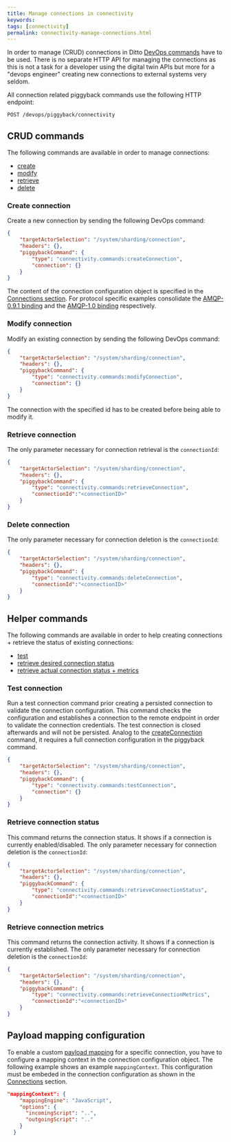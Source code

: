 ```yaml
---
title: Manage connections in connectivity
keywords: 
tags: [connectivity]
permalink: connectivity-manage-connections.html
---
```


In order to manage (CRUD) connections in Ditto [DevOps commands](installation-operating.html#devops-commands)
have to be used. There is no separate HTTP API for managing the connections as this is not a task for a developer using 
the digital twin APIs but more for a "devops engineer" creating new connections to external systems very seldom.

All connection related piggyback commands use the following HTTP endpoint:

```
POST /devops/piggyback/connectivity
```

## CRUD commands

The following commands are available in order to manage connections:


* [create](#create-connection)
* [modify](#modify-connection)
* [retrieve](#retrieve-connection)
* [delete](#delete-connection)

### Create connection

Create a new connection by sending the following DevOps command:

```json
{
    "targetActorSelection": "/system/sharding/connection",
    "headers": {},
    "piggybackCommand": {
        "type": "connectivity.commands:createConnection",
        "connection": {}
    }
}
```

The content of the connection configuration object is specified in the [Connections section](basic-connections.html).
For protocol specific examples consolidate the [AMQP-0.9.1 binding](connectivity-protocol-bindings-amqp091.html) and
the [AMQP-1.0 binding](connectivity-protocol-bindings-amqp10.html) respectively.

### Modify connection

Modify an existing connection by sending the following DevOps command:

```json
{
    "targetActorSelection": "/system/sharding/connection",
    "headers": {},
    "piggybackCommand": {
        "type": "connectivity.commands:modifyConnection",
        "connection": {}
    }
}
```

The connection with the specified id has to be created before being able to modify it.


### Retrieve connection

The only parameter necessary for connection retrieval is the `connectionId`:

```json
{
    "targetActorSelection": "/system/sharding/connection",
    "headers": {},
    "piggybackCommand": {
        "type": "connectivity.commands:retrieveConnection",
        "connectionId":"<connectionID>"
    }
}
```

### Delete connection

The only parameter necessary for connection deletion is the `connectionId`:

```json
{
    "targetActorSelection": "/system/sharding/connection",
    "headers": {},
    "piggybackCommand": {
        "type": "connectivity.commands:deleteConnection",
        "connectionId":"<connectionID>"
    }
}
```

## Helper commands

The following commands are available in order to help creating connections + retrieve the status of existing connections:


* [test](#test-connection)
* [retrieve desired connection status](#retrieve-connection-status)
* [retrieve actual connection status + metrics](#retrieve-connection-metrics)

### Test connection

Run a test connection command prior creating a persisted connection to validate the connection configuration. This
command checks the configuration and establishes a connection to the remote endpoint in order to validate the connection
credentials. The test connection is closed afterwards and will not be persisted. Analog to the [createConnection](#create-connection)
command, it requires a full connection configuration in the piggyback command.

```json
{
    "targetActorSelection": "/system/sharding/connection",
    "headers": {},
    "piggybackCommand": {
        "type": "connectivity.commands:testConnection",
        "connection": {}
    }
}
```

### Retrieve connection status

This command returns the connection status. It shows if a connection is currently enabled/disabled. The only parameter
necessary for connection deletion is the `connectionId`:

```json
{
    "targetActorSelection": "/system/sharding/connection",
    "headers": {},
    "piggybackCommand": {
        "type": "connectivity.commands:retrieveConnectionStatus",
        "connectionId":"<connectionID>"
    }
}
```

### Retrieve connection metrics

This command returns the connection activity. It shows if a connection is currently established. The only parameter
necessary for connection deletion is the `connectionId`:

```json
{
    "targetActorSelection": "/system/sharding/connection",
    "headers": {},
    "piggybackCommand": {
        "type": "connectivity.commands:retrieveConnectionMetrics",
        "connectionId":"<connectionID>"
    }
}
```


## Payload mapping configuration

To enable a custom [payload mapping](connectivity-mapping.html) for a specific connection, you have to configure a
mapping context in the connection configuration object. The following example shows an example `mappingContext`. This
configuration must be embeded in the connection configuration as shown in the [Connections](basic-connections.html) section.

```json
"mappingContext": {
    "mappingEngine": "JavaScript",
    "options": {
      "incomingScript": "..",
      "outgoingScript": ".."
    }
  }
```
